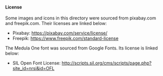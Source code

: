 #### License

Some images and icons in this directory were sourced from pixabay.com and freepik.com. Their licenses are linked below:

- Pixabay: https://pixabay.com/service/license/
- Freepik: https://www.freepik.com/standard-license

The Medula One font was sourced from Google Fonts. Its license is linked below:

- SIL Open Font License: http://scripts.sil.org/cms/scripts/page.php?site_id=nrsi&id=OFL
